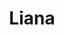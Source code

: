 ---
title: "Liana"
description: "I am a burning brunette with a gorgeous swarthy body, and blue eyes, who provides VIP escort services. With me, you will have an unforgettable rest and a real sweet pleasure. I prefer communication with successful and confident men. I study Italian and English, I know the last one perfectly, and I can communicate with foreigners fluently. 

I have a higher education, I can hold conversations in an elite society. If you want to meet me, contact our VIP escort agency and our manager will arrange an unforgettable meeting."
Price: "From 1000$"
height: "173"
weight: "48"
age: "22"
folder: liana
bustSize: "2"
hairColor: "brunet"
visa: "usa"
mainImage: 1.webp
images:
  - 2.webp
  - 3.webp
---